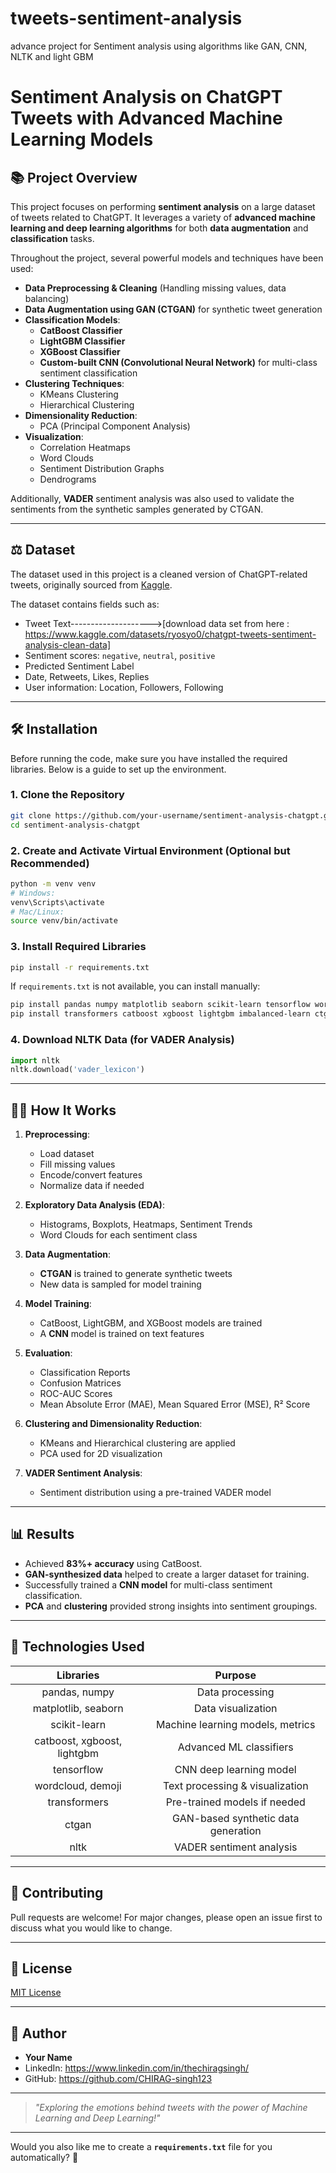 # tweets-sentiment-analysis
advance project for Sentiment analysis using algorithms like GAN, CNN, NLTK and light GBM


# Sentiment Analysis on ChatGPT Tweets with Advanced Machine Learning Models

## 📚 Project Overview

This project focuses on performing **sentiment analysis** on a large dataset of tweets related to ChatGPT. It leverages a variety of **advanced machine learning and deep learning algorithms** for both **data augmentation** and **classification** tasks.

Throughout the project, several powerful models and techniques have been used:

- **Data Preprocessing & Cleaning** (Handling missing values, data balancing)
- **Data Augmentation using GAN (CTGAN)** for synthetic tweet generation
- **Classification Models**:
  - **CatBoost Classifier**
  - **LightGBM Classifier**
  - **XGBoost Classifier**
  - **Custom-built CNN (Convolutional Neural Network)** for multi-class sentiment classification
- **Clustering Techniques**:
  - KMeans Clustering
  - Hierarchical Clustering
- **Dimensionality Reduction**:
  - PCA (Principal Component Analysis)
- **Visualization**:
  - Correlation Heatmaps
  - Word Clouds
  - Sentiment Distribution Graphs
  - Dendrograms

Additionally, **VADER** sentiment analysis was also used to validate the sentiments from the synthetic samples generated by CTGAN.

---

## ⚖️ Dataset

The dataset used in this project is a cleaned version of ChatGPT-related tweets, originally sourced from [Kaggle](https://www.kaggle.com/ryosyo0/chatgpt-tweets-sentiment-analysis-clean-data).

The dataset contains fields such as:

- Tweet Text-------------------->[download data set from here : https://www.kaggle.com/datasets/ryosyo0/chatgpt-tweets-sentiment-analysis-clean-data]
- Sentiment scores: `negative`, `neutral`, `positive`
- Predicted Sentiment Label
- Date, Retweets, Likes, Replies
- User information: Location, Followers, Following

---

## 🛠️ Installation

Before running the code, make sure you have installed the required libraries. Below is a guide to set up the environment.

### 1. Clone the Repository
```bash
git clone https://github.com/your-username/sentiment-analysis-chatgpt.git
cd sentiment-analysis-chatgpt
```

### 2. Create and Activate Virtual Environment (Optional but Recommended)
```bash
python -m venv venv
# Windows:
venv\Scripts\activate
# Mac/Linux:
source venv/bin/activate
```

### 3. Install Required Libraries
```bash
pip install -r requirements.txt
```

If `requirements.txt` is not available, you can install manually:
```bash
pip install pandas numpy matplotlib seaborn scikit-learn tensorflow wordcloud demoji
pip install transformers catboost xgboost lightgbm imbalanced-learn ctgan nltk
```

### 4. Download NLTK Data (for VADER Analysis)
```python
import nltk
nltk.download('vader_lexicon')
```

---

## 👨‍💻 How It Works

1. **Preprocessing**:
   - Load dataset
   - Fill missing values
   - Encode/convert features
   - Normalize data if needed

2. **Exploratory Data Analysis (EDA)**:
   - Histograms, Boxplots, Heatmaps, Sentiment Trends
   - Word Clouds for each sentiment class

3. **Data Augmentation**:
   - **CTGAN** is trained to generate synthetic tweets
   - New data is sampled for model training

4. **Model Training**:
   - CatBoost, LightGBM, and XGBoost models are trained
   - A **CNN** model is trained on text features

5. **Evaluation**:
   - Classification Reports
   - Confusion Matrices
   - ROC-AUC Scores
   - Mean Absolute Error (MAE), Mean Squared Error (MSE), R² Score

6. **Clustering and Dimensionality Reduction**:
   - KMeans and Hierarchical clustering are applied
   - PCA used for 2D visualization

7. **VADER Sentiment Analysis**:
   - Sentiment distribution using a pre-trained VADER model

---

## 📊 Results

- Achieved **83%+ accuracy** using CatBoost.
- **GAN-synthesized data** helped to create a larger dataset for training.
- Successfully trained a **CNN model** for multi-class sentiment classification.
- **PCA** and **clustering** provided strong insights into sentiment groupings.

---

## 🚀 Technologies Used

| Libraries | Purpose |
|:---------:|:-------:|
| pandas, numpy | Data processing |
| matplotlib, seaborn | Data visualization |
| scikit-learn | Machine learning models, metrics |
| catboost, xgboost, lightgbm | Advanced ML classifiers |
| tensorflow | CNN deep learning model |
| wordcloud, demoji | Text processing & visualization |
| transformers | Pre-trained models if needed |
| ctgan | GAN-based synthetic data generation |
| nltk | VADER sentiment analysis |

---

## 📢 Contributing

Pull requests are welcome! For major changes, please open an issue first to discuss what you would like to change.

---

## 📁 License

[MIT License](LICENSE)

---

## 👤 Author

- **Your Name**
- LinkedIn: https://www.linkedin.com/in/thechiragsingh/
- GitHub: https://github.com/CHIRAG-singh123

---

> _"Exploring the emotions behind tweets with the power of Machine Learning and Deep Learning!"_

---

Would you also like me to create a **`requirements.txt`** file for you automatically? 🚀

